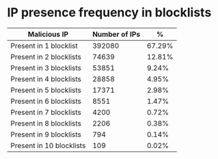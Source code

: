 # IP presence frequency in blocklists
| Malicious IP | Number of IPs | % |
|----|----|----|
| Present in 1 blocklist | 392080 | 67.29% |
| Present in 2 blocklists | 74639 | 12.81% |
| Present in 3 blocklists | 53851 | 9.24% |
| Present in 4 blocklists | 28858 | 4.95% |
| Present in 5 blocklists | 17371 | 2.98% |
| Present in 6 blocklists | 8551 | 1.47% |
| Present in 7 blocklists | 4200 | 0.72% |
| Present in 8 blocklists | 2206 | 0.38% |
| Present in 9 blocklists | 794 | 0.14% |
| Present in 10 blocklists | 109 | 0.02% |
